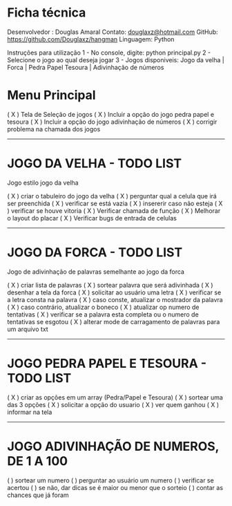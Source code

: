 # Ficha técnica
Desenvolvedor : Douglas Amaral
Contato: douglaxz@hotmail.com
GitHub: https://github.com/Douglaxz/hangman
Linguagem: Python

Instruções para utilização
1 - No console, digite: python principal.py
2 - Selecione o jogo ao qual deseja jogar
3 - Jogos disponiveis: Jogo da velha | Forca | Pedra Papel Tesoura | Adivinhação de números


# Menu Principal
( X ) Tela de Seleção de jogos
( X ) Incluir a opção do jogo pedra papel e tesoura
( X  ) Incluir a opção do jogo adivinhação de números
( X ) corrigir problema na chamada dos jogos

----------------------------------------------------------------------------------------
# JOGO DA VELHA - TODO LIST
Jogo estilo jogo da velha

( X ) criar o tabuleiro do jogo da velha
( X ) perguntar qual a celula que irá ser preenchida
( X ) verificar se está vazia
( X ) insererir caso não esteja 
( X ) verificar se houve vitoria
( X ) Verificar chamada de função
( X ) Melhorar o layout do placar
( X ) Verificar bugs de entrada de celulas

----------------------------------------------------------------------------------------
# JOGO DA FORCA - TODO LIST
Jogo de adivinhação de palavras semelhante ao jogo da forca

( X ) criar lista de palavras
( X ) sortear palavra que será adivinhada
( X ) desenhar a tela da forca
( X ) solicitar ao usuário uma letra
( X ) verificar se a letra consta na palavra
( X ) caso conste, atualizar o mostrador da palavra
( X ) caso contrário, atualizar o boneco
( X ) atualizar op numero de tentativas
( X ) verificar se a palavra esta completa ou o numero de tentativas se esgotou
( X ) alterar mode de carragamento de palavras para um arquivo txt

----------------------------------------------------------------------------------------
# JOGO PEDRA PAPEL E TESOURA - TODO LIST
( X ) criar as opções em um  array (Pedra/Papel e Tesoura)
( X ) sortear uma das 3 opções
( X ) solicitar a opção do usuario
( X ) ver quem ganhou
( X ) informar na tela

----------------------------------------------------------------------------------------
# JOGO ADIVINHAÇÃO DE NUMEROS, DE 1 A 100
(   ) sortear um numero
(   ) perguntar ao usuário um numero
(   ) verificar se acertou
(   ) se não, dar dicas se é maior ou menor que o sorteio
(   ) contar as chances que já foram 